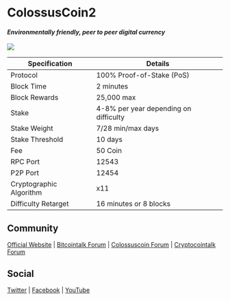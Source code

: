 <h1>ColossusCoin2</h1>
<h4><i>Environmentally friendly, peer to peer digital currency</i></h4>
<img src="https://i.imgur.com/fY47HwT.jpg" />

| Specification  | Details |
| ------------- | ------------- |
| Protocol  | 100% Proof-of-Stake (PoS)  |
| Block Time  | 2 minutes |
| Block Rewards  | 25,000 max  |
| Stake  | 4-8% per year depending on difficulty  |
| Stake Weight | 7/28 min/max days |
| Stake Threshold | 10 days |
| Fee | 50 Coin |
| RPC Port  | 12543  |
| P2P Port | 12454 |
| Cryptographic Algorithm  | x11  |
| Difficulty Retarget  | 16 minutes or 8 blocks |

<h2>Community</h2>
<p><a href="http://www.colossuscoin.org/" target="_blank">Official Website</a> | <a href="https://bitcointalk.org/index.php?topic=492392.0" target="_blank">Bitcointalk Forum</a> | <a href="http://www.colossuscointalk.org/index.php" target="_blank">Colossuscoin Forum</a> | <a href="https://cryptocointalk.com/forum/372-colossuscoin-col/" target="_blank">Cryptocointalk Forum</a></p>

<h2>Social</h2>
<p><a href="https://twitter.com/colossuscoin" target="_blank">Twitter</a> | <a href="https://www.facebook.com/Colossuscoin" target="_blank">Facebook</a> | <a href="https://www.youtube.com/channel/UCnxsRfsbyeBwz1hn0f7tHjw" target="_blank">YouTube</a></p>
